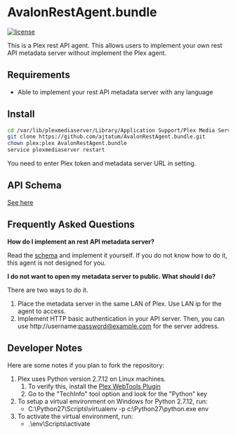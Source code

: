 # AvalonRestAgent.bundle

[![license](https://img.shields.io/github/license/ajtatum/AvalonRestAgent.bundle.svg)](https://github.com/ajtatum/AvalonRestAgent.bundle/blob/master/LICENSE)

This is a Plex rest API agent.
This allows users to implement your own rest API metadata server without implement the Plex agent.

## Requirements

* Able to implement your rest API metadata server with any language

## Install

```bash
cd /var/lib/plexmediaserver/Library/Application Support/Plex Media Server/Plug-ins/
git clone https://github.com/ajtatum/AvalonRestAgent.bundle.git
chown plex:plex AvalonRestAgent.bundle
service plexmediaserver restart
```

You need to enter Plex token and metadata server URL in setting.

## API Schema

[See here][schema]

## Frequently Asked Questions

**How do I implement an rest API metadata server?**

Read the [schema][schema] and implement it yourself. 
If you do not know how to do it, this agent is not designed for you.

**I do not want to open my metadata server to public. What should I do?**

There are two ways to do it.

1. Place the metadata server in the same LAN of Plex. Use LAN ip for the agent to access.
2. Implement HTTP basic authentication in your API server. Then, you can use http://username:password@example.com for the server address.

## Developer Notes

Here are some notes if you plan to fork the repository:

1. Plex uses Python version 2.7.12 on Linux machines.
     1. To verify this, install the [Plex WebTools Plugin](https://github.com/ukdtom/WebTools.bundle "Plex WebTools Plugin")
     2. Go to the "TechInfo" tool option and look for the "Python" key
2. To setup a virtual environment on Windows for Python 2.7.12, run:
    * C:\Python27\Scripts\virtualenv -p c:\Python27\python.exe env
3. To activate the virtual environment, run:
    * .\env\Scripts\activate

[schema]: https://ajtatum.github.io/AvalonRestAgent.bundle/